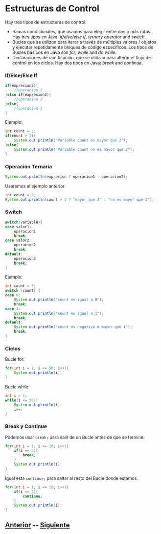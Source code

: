 # Estructuras de Control
Hay tres tipos de estructuras de control:

- Ramas condicionales, que usamos para elegir entre dos o más rutas. Hay tres tipos en Java: _if/else/else if_, _ternary operator_ and _switch_.
- Bucles que se utilizan para iterar a través de múltiples valores / objetos y ejecutar repetidamente bloques de código específicos. Los tipos de Bucles básicos en Java son _for_, _while_ and _do while_.
- Declaraciones de ramificación, que se utilizan para alterar el flujo de control en los ciclos. Hay dos tipos en Java: _break_ and _continue_.

### If/Else/Else If
```java
if(expresion2){
	//operacion 1
}else if(expresion2){
	//operacion 2
}else{
	//operacion 3
}
```
Ejemplo:
```java
int count = 2;
if(count > 2){
	System.out.println("Variable count es mayor que 2");
}else{
	System.out.println("Variable count no es mayor que 2");
}
```

### Operación Ternaria
```java
System.out.println(expresion ? operacion1 : operacion2);
```
Usaremos el ejemplo anterior
```java
int count = 2;
System.out.println(count > 2 ? "mayor que 2" : "no es mayor que 2");
```

### Switch
```java
switch(variable){
case valor1:
	operacion1
	break;
case valor2:
	operacion2
	break;
default:
	operacion3
	break;
}
```
Ejemplo:
```java
int count = 3;
switch (count) {
case 0:
    System.out.println("count es igual a 0");
    break;
case 1:
    System.out.println("count es igual a 1");
    break;
default:
    System.out.println("count es negativo o mayor que 1");
    break;
}
```

### Ciclos

Bucle for: 
```java
for(int i = 1; i <= 50; i++){
	System.out.println(i);
}
```
Bucle while: 
```java
int i = 1;
while(i <= 50){
	System.out.println(i);
	i++;
}
```

### Break y Continue
Podemos usar `break;` para salir de un Bucle antes de que se termine.
```java
for(int i = 1; i <= 10; i++){
	if(i == 5){
		break;
	}
	System.out.println(i);
}
```
Igual esta `continue;` para saltar al resto del Bucle donde estamos.
```java
for(int i = 1; i <= 10; i++){
	if(i == 5){
		continue;
	}
	System.out.println(i);
}
```
## [Anterior](page4.md)  --  [Siguiente](page6.md)